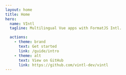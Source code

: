 ```yaml
---
layout: home
title: Home
hero:
  name: VIntl
  tagline: Multilingual Vue apps with FormatJS Intl.

  actions:
    - theme: brand
      text: Get started
      link: /guide/intro
    - theme: alt
      text: View on GitHub
      link: https://github.com/vintl-dev/vintl
---
```

